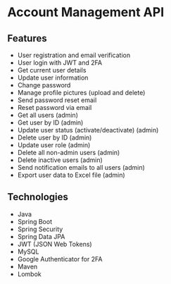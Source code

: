 # Account Management API

## Features
- User registration and email verification
- User login with JWT and 2FA
- Get current user details
- Update user information
- Change password
- Manage profile pictures (upload and delete)
- Send password reset email
- Reset password via email
- Get all users (admin)
- Get user by ID (admin)
- Update user status (activate/deactivate) (admin)
- Delete user by ID (admin)
- Update user role (admin)
- Delete all non-admin users (admin)
- Delete inactive users (admin)
- Send notification emails to all users (admin)
- Export user data to Excel file (admin)

## Technologies
- Java
- Spring Boot
- Spring Security
- Spring Data JPA
- JWT (JSON Web Tokens)
- MySQL
- Google Authenticator for 2FA
- Maven
- Lombok
